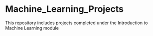 # Machine_Learning_Projects
This repository includes projects completed under the Introduction to Machine Learning module
